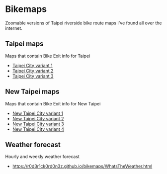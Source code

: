 # Bikemaps
Zoomable versions of Taipei riverside bike route maps I've found all over the internet.   

## Taipei maps

Maps that contain Bike Exit info for Taipei  

* [Taipei City variant 1](https://r0d3r1ck0rd0n3z.github.io/bikemaps/TwMapVar1.html)
* [Taipei City variant 2](https://r0d3r1ck0rd0n3z.github.io/bikemaps/TwMapVar2.html)
* [Taipei City variant 3](https://r0d3r1ck0rd0n3z.github.io/bikemaps/TwMapVar3.html)

## New Taipei maps

Maps that contain Bike Exit info for New Taipei  

* [New Taipei City variant 1](https://r0d3r1ck0rd0n3z.github.io/bikemaps/NTmapVar1.html)
* [New Taipei City variant 2](https://r0d3r1ck0rd0n3z.github.io/bikemaps/NTmapVar2.html)
* [New Taipei City variant 3](https://r0d3r1ck0rd0n3z.github.io/bikemaps/NTmapVar3.html)
* [New Taipei City variant 4](https://r0d3r1ck0rd0n3z.github.io/bikemaps/NTmapVar4.html)


## Weather forecast

Hourly and weekly weather forecast

* https://r0d3r1ck0rd0n3z.github.io/bikemaps/WhatsTheWeather.html
